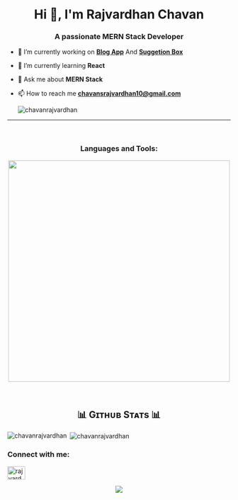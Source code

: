 

<h1 align="center">Hi 👋, I'm Rajvardhan Chavan</h1>
<h3 align="center">A passionate MERN Stack Developer</h3>


- 🔭 I’m currently working on **[Blog App](https://github.com/Chavanrajvardhan/Blog_App)** And **[Suggetion Box](https://github.com/Chavanrajvardhan/Suggestion_Box)**

- 🌱 I’m currently learning **React**

- 💬 Ask me about **MERN Stack**

- 📫 How to reach me **chavansrajvardhan10@gmail.com**

  <p align="left"> <img src="https://komarev.com/ghpvc/?username=chavanrajvardhan&label=Profile%20views&color=0e75b6&style=flat" alt="chavanrajvardhan" /> </p>
---
<br />

<h3 align="center">Languages and Tools:</h3>
<p align="center">
<img width="500px"  src="https://skillicons.dev/icons?i=js,react,tailwind,nodejs,express,mongo,mysql,html,css,git,vscode,postman&perline=10"  />
</p>
<br />


<!--Github stats Table--> 
<h2 align="center">📊 Gɪᴛʜᴜʙ Sᴛᴀᴛs 📊</h2>
  <img align="left" src="https://github-readme-stats.vercel.app/api/top-langs?username=chavanrajvardhan&show_icons=true&locale=en&layout=compact" alt="chavanrajvardhan" />
<p>&nbsp;<img align="center" src="https://github-readme-stats.vercel.app/api?username=chavanrajvardhan&show_icons=true&locale=en" alt="chavanrajvardhan" /></p>




<h3 align="left">Connect with me:</h3>
<p align="left">
<a href="https://linkedin.com/in/rajvardhan chavan" target="blank"><img align="center" src="https://raw.githubusercontent.com/rahuldkjain/github-profile-readme-generator/master/src/images/icons/Social/linked-in-alt.svg" alt="rajvardhan chavan" height="30" width="40" /></a>
</p>

<p align="center">
  <img src="https://capsule-render.vercel.app/api?type=waving&color=gradient&height=65&section=footer"/>
</p>
